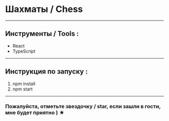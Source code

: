 

# Шахматы / Chess

---

## Инструменты / Tools : 

* React
* TypeScript

---

## Инструкция по запуску : 

1. npm install
2. npm start

---

### Пожалуйста, отметьте звездочку / star, если зашли в гости, мне будет приятно ) ★
